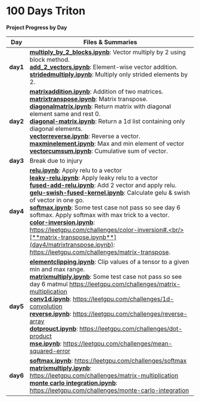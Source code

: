 # 100 Days Triton

**Project Progress by Day**

| **Day**  | **Files & Summaries**                                                                                                                                                                                                                                                                                                                                                                                                                                                                                                                                                                                                                                                                                                                      |
| -------- | ------------------------------------------------------------------------------------------------------------------------------------------------------------------------------------------------------------------------------------------------------------------------------------------------------------------------------------------------------------------------------------------------------------------------------------------------------------------------------------------------------------------------------------------------------------------------------------------------------------------------------------------------------------------------------------------------------------------------------------------ |
| **day1** | [**multiply_by_2_blocks.ipynb**](day1/multiply_by_2_blocks.ipynb): Vector multiply by 2 using block method.<br/>[**add_2_vectors.ipynb**](day1/add_2_vector.ipynb): Element-wise vector addition.<br/>[**stridedmultiply.ipynb**](day1/stridedmultiply.ipynb): Multiply only strided elements by 2.                                                                                                                                                                                                                                                                                                                                                                                                                                        |
| **day2** | [**matrixaddition.ipynb**](day2/matrixaddition.ipynb): Addition of two matrices.<br/>[**matrixtranspose.ipynb**](day2/matrixtranspose.ipynb): Matrix transpose.<br/>[**diagonalmatrix.ipynb**](day2/diagonalmatrix.ipynb): Return matrix with diagonal element same and rest 0.<br/>[**diagonal-matrix.ipynb**](day2/diagonal-matrix.ipynb): Return a 1d list containing only diagonal elements.<br/>[**vectorreverse.ipynb**](day2/vectorreverse.ipynb): Reverse a vector.<br/>[**maxminelement.ipynb**](day2/maxminelement.ipynb): Max and min element of vector<br/>[**vectorcumsum.ipynb**](day2/vectorcumsum.ipynb): Cumulative sum of vector.                                                                                        |
| **day3** | Break due to injury                                                                                                                                                                                                                                                                                                                                                                                                                                                                                                                                                                                                                                                                                                                        |
| **day4** | [**relu.ipynb**](day4/relu-vector.ipynb): Apply relu to a vector<br/>[**leaky-relu.ipynb**](day4/leaky-relu-vector.ipynb): Apply leaky relu to a vector<br/>[**fused-add-relu.ipynb**](day4/fused-add-relu.ipynb): Add 2 vector and apply relu.<br/>[**gelu-swish-fused-kernel.ipynb**](day4/gelu-swish-fused-kernel.ipynb): Calculate gelu & swish of vector in one go.<br/>[**softmax.ipynb**](day4/softmax.ipynb): Some test case not pass so see day 6 softmax. Apply softmax with max trick to a vector.<br/>[**color-inversion.ipynb**](day4/color-inversion.ipynb): https://leetgpu.com/challenges/color-inversion#.<br/>[**matrix-transpose.ipynb**](day4/matrixtranspose.ipynb): https://leetgpu.com/challenges/matrix-transpose. |
| **day5** | [**elementclipping.ipynb**](day5/elementclipping.ipynb): Clip values of a tensor to a given min and max range.<br/>[**matrixmultiply.ipynb**](day5/matrix-multiply.ipynb): Some test case not pass so see day 6 matmul https://leetgpu.com/challenges/matrix-multiplication<br/>[**conv1d.ipynb**](day5/conv1d.ipynb): https://leetgpu.com/challenges/1d-convolution<br/>[**reverse.ipynb**](day5/reverse.ipynb): https://leetgpu.com/challenges/reverse-array<br/>[**dotprouct.ipynb**](day5/dotproduct.ipynb): https://leetgpu.com/challenges/dot-product<br/>[**mse.ipynb**](day5/mse.ipynb): https://leetgpu.com/challenges/mean-squared-error                                                                                         |
| **day6** | [**softmax.ipynb**](day6/softmax.ipynb): https://leetgpu.com/challenges/softmax<br/>[**matrixmultiply.ipynb**](day6/matmul.ipynb): https://leetgpu.com/challenges/matrix-multiplication<br/>[**monte carlo integration.ipynb**](day6/monte-carlo-integration.ipynb): https://leetgpu.com/challenges/monte-carlo-integration                                                                                                                                                                                                                                                                                                                                                                                                                |

